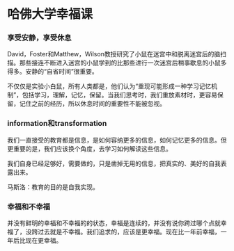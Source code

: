 # 哈佛大学幸福课

### 享受安静，享受休息

David，Foster和Matthew，Wilson教授研究了小鼠在迷宫中和脱离迷宫后的脑扫描。那些接连不断进入迷宫的小鼠学到的比那些进行一次迷宫后稍事歇息的小鼠多得多。安静的“自省时间”很重要。

不仅仅是实验小白鼠，所有人类都是，他们认为“重现可能形成一种学习记忆机制”，包括学习，理解，记忆，保留。当我们思考时，我们重放素材时，更容易保留，记住之前的经历，所以休息时间的重要性不能被忽视。

### information和transformation

我们一直接受的教育都是信息，是如何容纳更多的信息，如何记忆更多的信息。但更重要的是，我们应该换个角度，去学习如何解读这些信息。

我们自身已经足够好，需要做的，只是凿掉无用的信息，把真实的、美好的自我表露出来。

马斯洛：教育的目的是自我实现。

### 幸福和不幸福

并没有鲜明的幸福和不幸福的的状态，幸福是连续的，并没有说你跨过哪个点就幸福了，没跨过去就是不幸福。我们追求的，应该是更幸福。现在比一年前幸福，一年后比现在更幸福。

